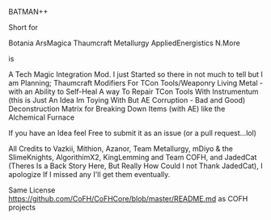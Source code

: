 BATMAN++

Short for

Botania ArsMagica Thaumcraft Metallurgy AppliedEnergistics N.More

is

A Tech Magic Integration Mod. I just Started so there in not much to tell but I am Planning;
Thaumcraft Modifiers For TCon Tools/Weaponry
Living Metal - with an Ability to Self-Heal
A way To Repair TCon Tools With Instrumentum
(this is Just An Idea Im Toying With But AE Corruption - Bad and Good)
Deconstruction Matrix for Breaking Down Items (with AE) like the Alchemical Furnace

If you have an Idea feel Free to submit it as an issue (or a pull request...lol)

All Credits to Vazkii, Mithion, Azanor, Team Metallurgy, mDiyo & the SlimeKnights, AlgorithimX2, KingLemming and Team COFH, and JadedCat (Theres Is a Back Story Here, But Really How Could I not Thank JadedCat), I apologize If I missed any I'll get them eventually.

Same License https://github.com/CoFH/CoFHCore/blob/master/README.md as COFH projects